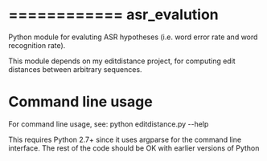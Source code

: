============
asr_evalution
============

Python module for evaluting ASR hypotheses (i.e. word error rate and word recognition rate).

This module depends on my editdistance project, for computing edit distances between arbitrary sequences.


Command line usage
==================

For command line usage, see:
python editdistance.py --help

This requires Python 2.7+ since it uses argparse for the command line interface.  The rest of the code should be OK with earlier versions of Python

